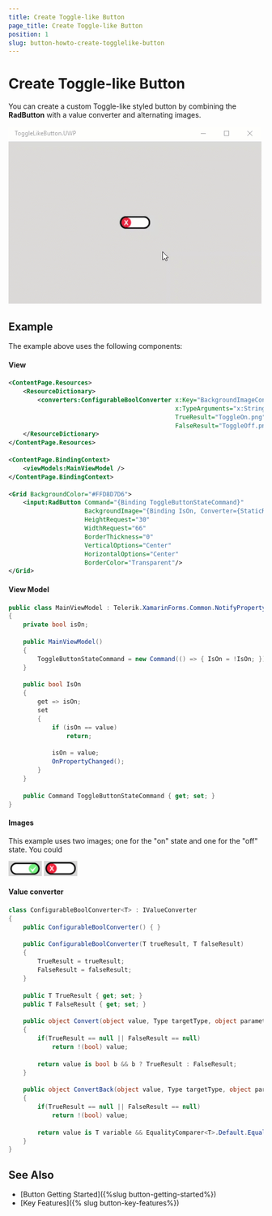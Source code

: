 ```yaml
---
title: Create Toggle-like Button
page_title: Create Toggle-like Button
position: 1
slug: button-howto-create-togglelike-button
---
```


# Create Toggle-like Button

You can create a custom Toggle-like styled button by combining the **RadButton** with a value converter and alternating images.

![Toggle-like Button Example](../images/button-howto-toggle-result.gif)

## Example
The example above uses the following components:


#### View

```xml
<ContentPage.Resources>
    <ResourceDictionary>
        <converters:ConfigurableBoolConverter x:Key="BackgroundImageConverter"
                                              x:TypeArguments="x:String"
                                              TrueResult="ToggleOn.png"
                                              FalseResult="ToggleOff.png"/>
    </ResourceDictionary>
</ContentPage.Resources>

<ContentPage.BindingContext>
    <viewModels:MainViewModel />
</ContentPage.BindingContext>

<Grid BackgroundColor="#FFD8D7D6">
    <input:RadButton Command="{Binding ToggleButtonStateCommand}" 
                     BackgroundImage="{Binding IsOn, Converter={StaticResource BackgroundImageConverter}}" 
                     HeightRequest="30"
                     WidthRequest="66"
                     BorderThickness="0"
                     VerticalOptions="Center"
                     HorizontalOptions="Center"
                     BorderColor="Transparent"/>
</Grid>
```
#### View Model

```C#
public class MainViewModel : Telerik.XamarinForms.Common.NotifyPropertyChangedBase
{
    private bool isOn;

    public MainViewModel()
    {
        ToggleButtonStateCommand = new Command(() => { IsOn = !IsOn; });
    }

    public bool IsOn
    {
        get => isOn;
        set
        {
            if (isOn == value)
                return;

            isOn = value;
            OnPropertyChanged();
        }
    }

    public Command ToggleButtonStateCommand { get; set; }
}
```


#### Images

This example uses two images; one for the "on" state and one for the "off" state. You could

![Button Key Features Example](../images/button-howto-togglebutton-on.png)
![Button Key Features Example](../images/button-howto-togglebutton-off.png)



#### Value converter


```C#
class ConfigurableBoolConverter<T> : IValueConverter
{
    public ConfigurableBoolConverter() { }

    public ConfigurableBoolConverter(T trueResult, T falseResult)
    {
        TrueResult = trueResult;
        FalseResult = falseResult;
    }

    public T TrueResult { get; set; }
    public T FalseResult { get; set; }

    public object Convert(object value, Type targetType, object parameter, CultureInfo culture)
    {
        if(TrueResult == null || FalseResult == null)
            return !(bool) value;

        return value is bool b && b ? TrueResult : FalseResult;
    }

    public object ConvertBack(object value, Type targetType, object parameter, CultureInfo culture)
    {
        if(TrueResult == null || FalseResult == null)
            return !(bool) value;

        return value is T variable && EqualityComparer<T>.Default.Equals(variable, TrueResult);
    }
}
```



## See Also

- [Button Getting Started]({%slug button-getting-started%})
- [Key Features]({% slug button-key-features%})
